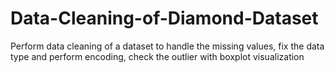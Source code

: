 # Data-Cleaning-of-Diamond-Dataset
Perform data cleaning of a dataset to handle the missing values, fix the data type and perform encoding, check the outlier with boxplot visualization
